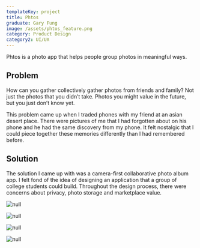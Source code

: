 ```yaml
---
templateKey: project
title: Phtos
graduate: Gary Fung
image: /assets/phtos_feature.png
category: Product Design
category2: UI/UX
---
```

Phtos is a photo app that helps people group photos in meaningful ways.

## Problem

How can you gather collectively gather photos from friends and family? Not just the photos that you didn’t take. Photos you might value in the future, but you just don’t know yet.

This problem came up when I traded phones with my friend at an asian desert place. There were pictures of me that I had forgotten about on his phone and he had the same discovery from my phone. It felt nostalgic that I could piece together these memories differently than I had remembered before. 

## Solution

The solution I came up with was a camera-first collaborative photo album app. I felt fond of the idea of designing an application that a group of college students could build. Throughout the design process, there were concerns about privacy, photo storage and marketplace value. 

![null](/assets/phtos_one.gif)

![null](/assets/phtos_two.gif)

![null](/assets/phtos_three.gif)

![null](/assets/phtos_website.gif)
